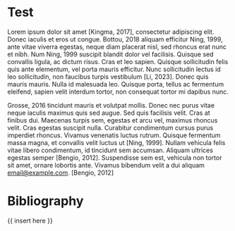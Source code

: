 # Test

Lorem ipsum dolor sit amet [Kingma, 2017], consectetur adipiscing elit. Donec iaculis et eros ut congue. Bottou, 2018 aliquam efficitur Ning, 1999, ante vitae viverra egestas, neque diam placerat nisl, sed rhoncus erat nunc et nibh. Num Ning, 1999 suscipit blandit dolor vel facilisis. Quisque sed convallis ligula, ac dictum risus. Cras et leo sapien. Quisque sollicitudin felis quis ante elementum, vel porta mauris efficitur. Nunc sollicitudin lectus id leo sollicitudin, non faucibus turpis vestibulum [Li, 2023]. Donec quis mauris mauris. Nulla id malesuada leo. Quisque porta, tellus ac fermentum eleifend, sapien velit interdum tortor, non consequat tortor mi dapibus nunc.

Grosse, 2016 tincidunt mauris et volutpat mollis. Donec nec purus vitae neque iaculis maximus quis sed augue. Sed quis facilisis velit. Cras at finibus dui. Maecenas turpis sem, egestas et arcu vel, maximus rhoncus velit. Cras egestas suscipit nulla. Curabitur condimentum cursus purus imperdiet rhoncus. Vivamus venenatis luctus rutrum. Quisque fermentum massa magna, et convallis velit luctus ut [Ning, 1999]. Nullam vehicula felis vitae libero condimentum, id tincidunt sem accumsan. Aliquam ultrices egestas semper [Bengio, 2012]. Suspendisse sem est, vehicula non tortor sit amet, ornare lobortis ante. Vivamus bibendum velit a dui aliquam email@example.com. [Bengio, 2012]

# Bibliography

{{ insert here }}
